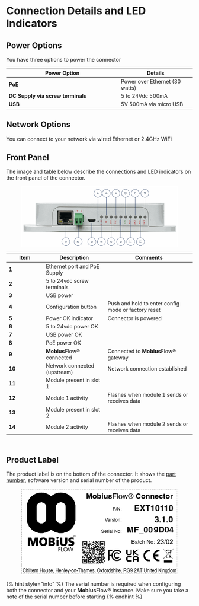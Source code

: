 # Connection Details and LED Indicators

## Power Options

You have three options to power the connector

<table><thead><tr><th width="289">Power Option</th><th>Details</th></tr></thead><tbody><tr><td><strong>PoE</strong></td><td>Power over Ethernet (30 watts)</td></tr><tr><td><strong>DC Supply via screw terminals</strong></td><td>5 to 24Vdc 500mA</td></tr><tr><td><strong>USB</strong></td><td>5V 500mA via micro USB</td></tr></tbody></table>

## Network Options

You can connect to your network via wired Ethernet or 2.4GHz WiFi

## Front Panel

The image and table below describe the connections and LED indicators on the front panel of the connector.

<figure><img src="../../.gitbook/assets/Screenshot 2023-03-10 at 12.09.19.png" alt=""><figcaption></figcaption></figure>

<table><thead><tr><th width="86.33333333333331">Item</th><th>Description</th><th>Comments</th></tr></thead><tbody><tr><td><strong>1</strong></td><td>Ethernet port and PoE Supply</td><td><br></td></tr><tr><td><strong>2</strong></td><td>5 to 24vdc screw terminals</td><td><br></td></tr><tr><td><strong>3</strong></td><td>USB power</td><td><br></td></tr><tr><td><strong>4</strong></td><td>Configuration button</td><td>Push and hold to enter config mode or factory reset<br></td></tr><tr><td><strong>5</strong></td><td>Power OK indicator</td><td>Connector is powered<br></td></tr><tr><td><strong>6</strong></td><td>5 to 24vdc power OK</td><td><br></td></tr><tr><td><strong>7</strong></td><td>USB power OK</td><td><br></td></tr><tr><td><strong>8</strong></td><td>PoE power OK</td><td><br></td></tr><tr><td><strong>9</strong></td><td><strong>Mobius</strong>Flow® connected</td><td>Connected to <strong>Mobius</strong>Flow® gateway<br></td></tr><tr><td><strong>10</strong></td><td>Network connected (upstream)</td><td>Network connection established<br></td></tr><tr><td><strong>11</strong></td><td>Module present in slot 1</td><td><br></td></tr><tr><td><strong>12</strong></td><td>Module 1 activity</td><td>Flashes when module 1 sends or receives data<br></td></tr><tr><td><strong>13</strong></td><td>Module present in slot 2<br></td><td><br></td></tr><tr><td><strong>14</strong></td><td>Module 2 activity<br></td><td>Flashes when module 2 sends or receives data<br></td></tr></tbody></table>

\
Product Label
-------------

The product label is on the bottom of the connector. It shows the [part number](./#part-numbers), software version and serial number of the product.&#x20;

<figure><img src="../../.gitbook/assets/Screenshot 2023-03-10 at 15.02.39.png" alt=""><figcaption></figcaption></figure>

{% hint style="info" %}
The serial number is required when configuring both the connector and your **Mobius**Flow® instance. Make sure you take a note of the serial number before starting
{% endhint %}
